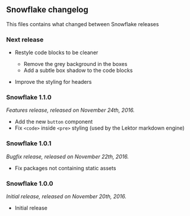 ## Snowflake changelog

This files contains what changed between Snowflake releases

### Next release

* Restyle code blocks to be cleaner

    * Remove the grey background in the boxes
    * Add a subtle box shadow to the code blocks

* Improve the styling for headers

### Snowflake 1.1.0

_Features release, released on November 24th, 2016._

* Add the new `button` component
* Fix `<code>` inside `<pre>` styling (used by the Lektor markdown engine)

### Snowflake 1.0.1

_Bugfix release, released on November 22th, 2016._

* Fix packages not containing static assets

### Snowflake 1.0.0

_Initial release, released on November 20th, 2016._

* Initial release
